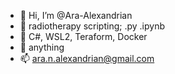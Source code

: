 

- 👋 Hi, I’m @Ara-Alexandrian
- 👀 radiotherapy scripting; .py .ipynb
- 🌱 C#, WSL2, Teraform, Docker
- 💞️ anything
- 📫 ara.n.alexandrian@gmail.com

<!---
Ara-Alexandrian/Ara-Alexandrian is a ✨ special ✨ repository because its `README.md` (this file) appears on your GitHub profile.
You can click the Preview link to take a look at your changes.
--->
